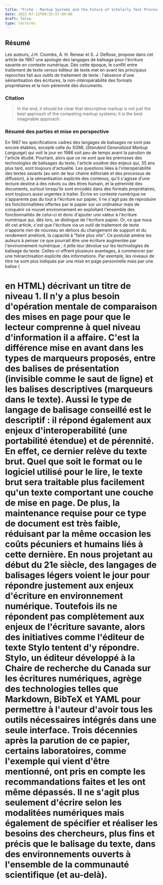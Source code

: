 ```yaml
---
title: "Fiche : Markup Systems and the Future of Scholarly Text Processins"
date: 2022-07-12T09:55:57-04:00
draft: false
type: lectures
---
```


## Résumé

Les auteurs, J.H. Coombs, A. H. Renear et S. J. DeRose, propose dans cet article de 1987 une apologie des langages de balisage pour l'écriture savante en contexte numérique. Dès cette époque, le conflit entre traitement de texte _versus_ éditeur de texte met en avant les principaux reproches fait aux outils de traitement de texte : l'absence d'une sémantisation des écritures, la non-intéropérabilité des formats propriétaires et la non-pérennité des documents. 

### Citation

> In the end, it should be clear that descriptive markup is not just the best approach of the competing markup systems; it is the best imaginable approach.

### Résumé des parties et mise en perspective

En 1987 les spécifications cadres des langages de balisages ne sont pas encore établies, excepté celle du SGML (_Standard Generalized Markup Language_) qui voit le jour en 1986 soit peu de temps avant la parution de l'article étudié. Pourtant, alors que ce ne sont que les prémisses des technologies de balisages du texte, l'article soulève des enjeux qui, 35 ans plus tard, sont toujours d'actualité. Les questions liées à l'interopérabilité des textes savants (au sein de leur chaine éditoriale et des processus de diffusion), à la sémantisation explicite des contenus, qu'il s'agisse d'une lecture destiné à des robots ou des êtres humain, et la pérennité des documents, surtout lorsqu'ils sont encodés dans des formats propriétaires, sont toujours aussi urgentes à traiter. 
Écrire en contexte numérique ne s'apparente pas du tout à l'écriture sur papier, il ne s'agit pas de reproduire les fonctionnalitées offertes par le papier sur un ordinateur mais de conquérir ce nouvel environnement en exploitant l'ensemble des fonctionnalités de celui-ci et donc d'ajouter une valeur à l'écriture numérique qui, dès lors, se distingue de l'écriture papier. 
Or, ce que nous dit cet article, c'est que l'écriture via un outil de traitement de texte n'apporte rien de nouveau en dehors du changement de support et du rendement amélioré, la capacité à "faire plus vite". 
Ce postulat amène les auteurs à penser ce que pourrait être une écriture augmentée par l'environnement numérique ; il jette leur dévolue sur les technologies de balisage du texte.
Celles-ci offrent plusieurs avantages, à commencer par une hiérarchisation explicite des informations. Par exemple, les niveaux de titre ne sont plus indiqués par une mise en page personnelle mais par une balise (<h1> en HTML) décrivant un titre de niveau 1. Il n'y a plus besoin d'opération mentale de comparaison des mises en page pour que le lecteur comprenne à quel niveau d'information il a affaire. C'est la différence mise en avant dans les types de marqueurs proposés, entre des balises de présentation (invisible comme le saut de ligne) et les balises descriptives (marqueurs dans le texte).
Aussi le type de langage de balisage conseillé est le descriptif : il répond également aux enjeux d'interoperabilité (une portabilité étendue) et de pérennité. En effet, ce dernier relève du texte brut. Quel que soit le format ou le logiciel utilisé pour le lire, le texte brut sera traitable plus facilement qu'un texte comportant une couche de mise en page. De plus, la maintenance requise pour ce type de document est très faible, réduisant par la même occasion les coûts pécuniers et humains liés à cette dernière.
En nous projetant au début du 21e siècle, des langages de balisages légers voient le jour pour répondre justement aux enjeux d'écriture en environnement numérique. Toutefois ils ne répondent pas complètement aux enjeux de l'écriture savante, alors des initiatives comme l'éditeur de texte Stylo tentent d'y répondre.
Stylo, un éditeur développé à la Chaire de recherche du Canada sur les écritures numériques, agrège des technologies telles que Markdown, BibTeX et YAML pour permettre à l'auteur d'avoir tous les outils nécessaires intégrés dans une seule interface.
Trois décennies après la parution de ce papier, certains laboratoires, comme l'exemple qui vient d'être mentionné, ont pris en compte les recommandations faites et les ont même dépassés. Il ne s'agit plus seulement d'écrire selon les modalitées numériques mais également de spécifier et réaliser les besoins des chercheurs, plus fins et précis que le balisage du texte, dans des environnements ouverts à l'ensemble de la communauté scientifique (et au-delà).